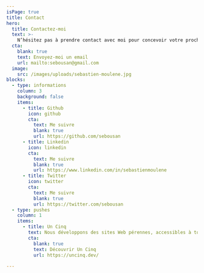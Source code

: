 ```yaml
---
isPage: true
title: Contact
hero:
  title: Contactez-moi
  text: >-
    N’hésitez pas à prendre contact avec moi pour concevoir votre prochain site Web. Je suis disponible par téléphone ou bien par e-mail.
  cta:
    blank: true
    text: Envoyez-moi un email
    url: mailto:sebousan@gmail.com
  image:
    src: /images/uploads/sebastien-moulene.jpg
blocks:
  - type: informations
    column: 3
    background: false
    items:
      - title: Github
        icon: github
        cta:
          text: Me suivre
          blank: true
          url: https://github.com/sebousan
      - title: Linkedin
        icon: linkedin
        cta:
          text: Me suivre
          blank: true
          url: https://www.linkedin.com/in/sebastienmoulene
      - title: Twitter
        icon: twitter
        cta:
          text: Me suivre
          blank: true
          url: https://twitter.com/sebousan
  - type: pushes
    column: 1
    items:
      - title: Un Cinq
        text: Nous développons des sites Web pérennes, accessibles à tous et à faible émission de carbone.
        cta:
          blank: true
          text: Découvrir Un Cinq
          url: https://uncinq.dev/
        
---
```


